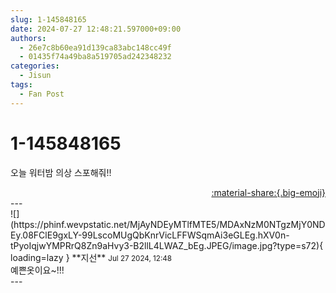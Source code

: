 ```yaml
---
slug: 1-145848165
date: 2024-07-27 12:48:21.597000+09:00
authors:
  - 26e7c8b60ea91d139ca83abc148cc49f
  - 01435f74a49ba8a519705ad242348232
categories:
  - Jisun
tags:
  - Fan Post
---
```


# 1-145848165

<div class="post-container" markdown="1">
<div class="content-container md-sidebar__scrollwrap" markdown="1">

오늘 워터밤 의상 스포해줘!!

</div>
</div>

<div style="text-align: right;" markdown="1">
<a href="https://weverse.io/fromis9/fanpost/1-145848165" style="text-align: right;">:material-share:{.big-emoji}</a>
</div>
---

<div class="comments-container md-sidebar__scrollwrap" markdown="1">
<div class="comment" markdown="1">
<div class='id-container' markdown="1">
![](https://phinf.wevpstatic.net/MjAyNDEyMTlfMTE5/MDAxNzM0NTgzMjY0NDEy.08FClE9gxLY-99LscoMUgQbKnrVicLFFWSqmAi3eGLEg.hXV0n-tPyoIqjwYMPRrQ8Zn9aHvy3-B2llL4LWAZ_bEg.JPEG/image.jpg?type=s72){ loading=lazy }
**<span class="artist">지선</span>** <small>Jul 27 2024, 12:48</small><br>
</div>
<div class='comment-body' markdown="1">
예쁜옷이요~!!!
</div>
</div>
</div>
---
